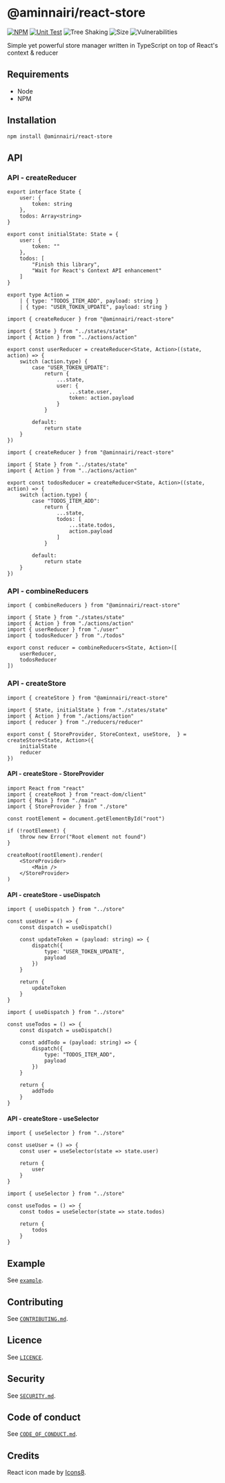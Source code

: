 # @aminnairi/react-store

[![NPM](https://badgen.net/npm/v/@aminnairi/react-store)](https://www.npmjs.com/package/@aminnairi/react-store)
[![Unit Test](https://github.com/aminnairi/react-store/actions/workflows/test.yaml/badge.svg)](https://github.com/aminnairi/react-store/actions/workflows/test.yaml) ![Tree Shaking](https://badgen.net/bundlephobia/tree-shaking/@aminnairi/react-store) ![Size](https://badgen.net/bundlephobia/minzip/@aminnairi/react-store) ![Vulnerabilities](https://badgen.net/snyk/aminnairi/react-store) 

Simple yet powerful store manager written in TypeScript on top of React's context & reducer

## Requirements

- Node
- NPM

## Installation

```bash
npm install @aminnairi/react-store
```

## API

### API - createReducer

```tsx
export interface State {
    user: {
        token: string
    },
    todos: Array<string>
}

export const initialState: State = {
    user: {
        token: ""
    },
    todos: [
        "Finish this library",
        "Wait for React's Context API enhancement"
    ]
}
```

```tsx
export type Action =
    | { type: "TODOS_ITEM_ADD", payload: string }
    | { type: "USER_TOKEN_UPDATE", payload: string }
```

```tsx
import { createReducer } from "@aminnairi/react-store"

import { State } from "../states/state"
import { Action } from "../actions/action"

export const userReducer = createReducer<State, Action>((state, action) => {
    switch (action.type) {
        case "USER_TOKEN_UPDATE":
            return {
                ...state,
                user: {
                    ...state.user,
                    token: action.payload
                }
            }

        default:
            return state
    }
})
```

```tsx
import { createReducer } from "@aminnairi/react-store"

import { State } from "../states/state"
import { Action } from "../actions/action"

export const todosReducer = createReducer<State, Action>((state, action) => {
    switch (action.type) {
        case "TODOS_ITEM_ADD":
            return {
                ...state,
                todos: [
                    ...state.todos,
                    action.payload
                ]
            }

        default:
            return state
    }
})
```

### API - combineReducers

```tsx
import { combineReducers } from "@aminnairi/react-store"

import { State } from "./states/state"
import { Action } from "./actions/action"
import { userReducer } from "./user"
import { todosReducer } from "./todos"

export const reducer = combineReducers<State, Action>([
    userReducer,
    todosReducer
])
```

### API - createStore

```tsx
import { createStore } from "@aminnairi/react-store"

import { State, initialState } from "./states/state"
import { Action } from "./actions/action"
import { reducer } from "./reducers/reducer"

export const { StoreProvider, StoreContext, useStore,  } = createStore<State, Action>({
    initialState
    reducer
})
```

#### API - createStore - StoreProvider

```tsx
import React from "react"
import { createRoot } from "react-dom/client"
import { Main } from "./main"
import { StoreProvider } from "./store"

const rootElement = document.getElementById("root")

if (!rootElement) {
    throw new Error("Root element not found")
}

createRoot(rootElement).render(
    <StoreProvider>
        <Main />
    </StoreProvider>
)
```

#### API - createStore - useDispatch

```tsx
import { useDispatch } from "../store"

const useUser = () => {
    const dispatch = useDispatch()

    const updateToken = (payload: string) => {
        dispatch({
            type: "USER_TOKEN_UPDATE",
            payload
        })
    }

    return {
        updateToken
    }
}
```

```tsx
import { useDispatch } from "../store"

const useTodos = () => {
    const dispatch = useDispatch()

    const addTodo = (payload: string) => {
        dispatch({
            type: "TODOS_ITEM_ADD",
            payload
        })
    }

    return {
        addTodo
    }
}
```

#### API - createStore - useSelector

```tsx
import { useSelector } from "../store"

const useUser = () => {
    const user = useSelector(state => state.user)

    return {
        user
    }
}
```

```tsx
import { useSelector } from "../store"

const useTodos = () => {
    const todos = useSelector(state => state.todos)

    return {
        todos
    }
}
```

## Example

See [`example`](./example).

## Contributing

See [`CONTRIBUTING.md`](./CONTRIBUTING.md).

## Licence

See [`LICENCE`](./LICENCE).

## Security

See [`SECURITY.md`](./SECURITY.md).

## Code of conduct

See [`CODE_OF_CONDUCT.md`](./CODE_OF_CONDUCT.md).

## Credits

React icon made by [Icons8](https://icons8.com/license).